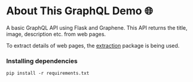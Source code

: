 # About This GraphQL Demo 🌐

A basic GraphQL API using Flask and Graphene. This API returns the title, image, description etc. from web pages.

To extract details of web pages, the [extraction](https://github.com/lethain/extraction) package is being used.

### Installing dependencies
```
pip install -r requirements.txt
```

